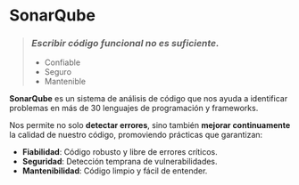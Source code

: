 # SonarQube


>  ### ***Escribir código funcional no es suficiente.***
> - Confiable
> - Seguro
> - Mantenible



**SonarQube** es un sistema de análisis de código que nos ayuda a identificar problemas en más de 30 lenguajes de programación y frameworks.

Nos permite no solo **detectar errores**, sino también **mejorar continuamente** la calidad de nuestro código, promoviendo prácticas que garantizan:

- **Fiabilidad**: Código robusto y libre de errores críticos.
- **Seguridad**: Detección temprana de vulnerabilidades.
- **Mantenibilidad**: Código limpio y fácil de entender.